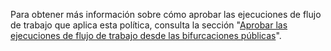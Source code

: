 Para obtener más información sobre cómo aprobar las ejecuciones de flujo de trabajo que aplica esta política, consulta la sección "[Aprobar las ejecuciones de flujo de trabajo desde las bifurcaciones públicas](/actions/managing-workflow-runs/approving-workflow-runs-from-public-forks)".

